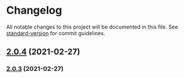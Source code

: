 # Changelog

All notable changes to this project will be documented in this file. See [standard-version](https://github.com/conventional-changelog/standard-version) for commit guidelines.

## [2.0.4](https://github.com/HaiRongHaHA/moonlit-night/compare/v2.0.3...v2.0.4) (2021-02-27)



### [2.0.3](https://github.com/HaiRongHaHA/moonlit-night/compare/v2.0.2...v2.0.3) (2021-02-27)
